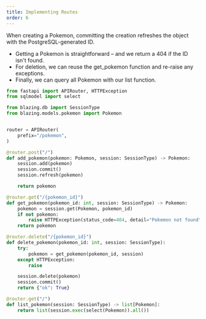 ```yaml
---
title: Implementing Routes
order: 6
---
```


When creating a Pokemon, committing the creation refreshes the object with the PostgreSQL-generated ID.
- Getting a Pokemon is straightforward – and we return a 404 if the ID isn't found.
- For deletion, we can reuse the get_pokemon function and re-raise any exceptions.
- Finally, we can query all Pokemon with our list function.

```python filename="./src/blazing/routes/pokemon.py"
from fastapi import APIRouter, HTTPException
from sqlmodel import select

from blazing.db import SessionType
from blazing.models.pokemon import Pokemon


router = APIRouter(
    prefix="/pokemon",
)

@router.post("/")
def add_pokemon(pokemon: Pokemon, session: SessionType) -> Pokemon:
    session.add(pokemon)
    session.commit()
    session.refresh(pokemon)

    return pokemon

@router.get("/{pokemon_id}")
def get_pokemon(pokemon_id: int, session: SessionType) -> Pokemon:
    pokemon = session.get(Pokemon, pokemon_id)
    if not pokemon:
        raise HTTPException(status_code=404, detail="Pokemon not found")
    return pokemon

@router.delete("/{pokemon_id}")
def delete_pokemon(pokemon_id: int, session: SessionType):
    try:
        pokemon = get_pokemon(pokemon_id, session)
    except HTTPException:
        raise

    session.delete(pokemon)
    session.commit()
    return {"ok": True}

@router.get("/")
def list_pokemon(session: SessionType) -> list[Pokemon]:
    return list(session.exec(select(Pokemon)).all())
```
